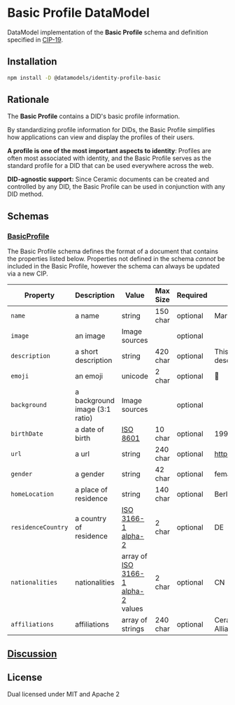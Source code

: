# Basic Profile DataModel

DataModel implementation of the **Basic Profile** schema and definition specified in [CIP-19](https://github.com/ceramicnetwork/CIP/blob/main/CIPs/CIP-19/CIP-19.md).

## Installation

```sh
npm install -D @datamodels/identity-profile-basic
```

## Rationale

The **Basic Profile** contains a DID's basic profile information.

By standardizing profile information for DIDs, the Basic Profile simplifies how applications can view and display the profiles of their users.

**A profile is one of the most important aspects to identity**: Profiles are often most associated with identity, and the Basic Profile serves as the standard profile for a DID that can be used everywhere across the web.

**DID-agnostic support:** Since Ceramic documents can be created and controlled by any DID, the Basic Profile can be used in conjunction with any DID method.

## Schemas

### [BasicProfile](./schemas/BasicProfile.json)

The Basic Profile schema defines the format of a document that contains the properties listed below. Properties not defined in the schema _cannot_ be included in the Basic Profile, however the schema can always be updated via a new CIP.

| Property           | Description                    | Value                                                                                  | Max Size | Required | Example                      |
| ------------------ | ------------------------------ | -------------------------------------------------------------------------------------- | -------- | -------- | ---------------------------- |
| `name`             | a name                         | string                                                                                 | 150 char | optional | Mary Smith                   |
| `image`            | an image                       | Image sources                                                                          |          | optional |                              |
| `description`      | a short description            | string                                                                                 | 420 char | optional | This is my cool description. |
| `emoji`            | an emoji                       | unicode                                                                                | 2 char   | optional | 🔢                           |
| `background`       | a background image (3:1 ratio) | Image sources                                                                          |          | optional |                              |
| `birthDate`        | a date of birth                | [ISO 8601](https://en.wikipedia.org/wiki/ISO_8601)                                     | 10 char  | optional | 1990-04-24                   |
| `url`              | a url                          | string                                                                                 | 240 char | optional | http://ceramic.network       |
| `gender`           | a gender                       | string                                                                                 | 42 char  | optional | female                       |
| `homeLocation`     | a place of residence           | string                                                                                 | 140 char | optional | Berlin                       |
| `residenceCountry` | a country of residence         | [ISO 3166-1 alpha-2](https://en.wikipedia.org/wiki/ISO_3166-1_alpha-2)                 | 2 char   | optional | DE                           |
| `nationalities`    | nationalities                  | array of [ISO 3166-1 alpha-2](https://en.wikipedia.org/wiki/ISO_3166-1_alpha-2) values | 2 char   | optional | CN                           |
| `affiliations`     | affiliations                   | array of strings                                                                       | 240 char | optional | Ceramic Ecosystem Alliance   |

## [Discussion](https://github.com/ceramicstudio/datamodels/discussions/10)

## License

Dual licensed under MIT and Apache 2
